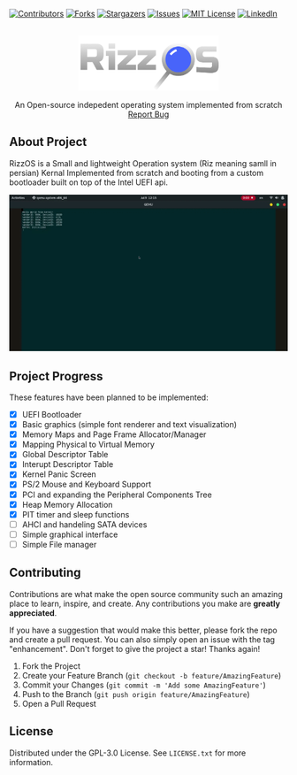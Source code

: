 <a name="readme-top"></a>

[![Contributors][contributors-shield]][contributors-url]
[![Forks][forks-shield]][forks-url]
[![Stargazers][stars-shield]][stars-url]
[![Issues][issues-shield]][issues-url]
[![MIT License][license-shield]][license-url]
[![LinkedIn][linkedin-shield]][linkedin-url]

<!-- PROJECT LOGO -->
<br />
<div align="center">
  <a href="https://github.com/mahanfr/Rizzos">
    <img src="public/Rizzos.png" alt="Rizzos - Operating system" height="100">
  </a>

  <br />
  <p align="center">
    An Open-source indepedent operating system implemented from scratch
    <br />
    <a href="https://github.com/mahanfr/nemet/issues">Report Bug</a>
  </p>
</div>

## About Project
RizzOS is a Small and lightweight Operation system (Riz meaning samll in persian) Kernal Implemented from scratch and booting from a custom bootloader built on top of the Intel UEFI api.

<div align="center">
  <img src="public/rizzos1.gif" alt="Rizzos - Operating system" width="690">
</div>

## Project Progress
These features have been planned to be implemented:

- [X] UEFI Bootloader
- [X] Basic graphics (simple font renderer and text visualization)
- [X] Memory Maps and Page Frame Allocator/Manager
- [X] Mapping Physical to Virtual Memory
- [X] Global Descriptor Table
- [X] Interupt Descriptor Table
- [X] Kernel Panic Screen
- [X] PS/2 Mouse and Keyboard Support
- [X] PCI and expanding the Peripheral Components Tree
- [X] Heap Memory Allocation
- [X] PIT timer and sleep functions
- [ ] AHCI and handeling SATA devices
- [ ] Simple graphical interface
- [ ] Simple File manager

## Contributing
Contributions are what make the open source community such an amazing place to learn, inspire, and create. Any contributions you make are **greatly appreciated**.

If you have a suggestion that would make this better, please fork the repo and create a pull request. You can also simply open an issue with the tag "enhancement".
Don't forget to give the project a star! Thanks again!

1. Fork the Project
2. Create your Feature Branch (`git checkout -b feature/AmazingFeature`)
3. Commit your Changes (`git commit -m 'Add some AmazingFeature'`)
4. Push to the Branch (`git push origin feature/AmazingFeature`)
5. Open a Pull Request

## License

Distributed under the GPL-3.0 License. See `LICENSE.txt` for more information.


[contributors-shield]: https://img.shields.io/github/contributors/mahanfr/Rizzos.svg?style=for-the-badge
[contributors-url]: https://github.com/mahanfr/Rizzos/graphs/contributors
[forks-shield]: https://img.shields.io/github/forks/mahanfr/Rizzos.svg?style=for-the-badge
[forks-url]: https://github.com/mahanfr/Rizzos/network/members
[stars-shield]: https://img.shields.io/github/stars/mahanfr/Rizzos.svg?style=for-the-badge
[stars-url]: https://github.com/mahanfr/Rizzos/stargazers
[issues-shield]: https://img.shields.io/github/issues/mahanfr/Rizzos.svg?style=for-the-badge
[issues-url]: https://github.com/mahanfr/Rizzos/issues
[license-shield]: https://img.shields.io/github/license/mahanfr/Rizzos.svg?style=for-the-badge
[license-url]: https://github.com/mahanfr/Rizzos/blob/master/LICENSE.txt
[linkedin-shield]: https://img.shields.io/badge/-LinkedIn-black.svg?style=for-the-badge&logo=linkedin&colorB=555
[linkedin-url]: https://linkedin.com/in/mahanfarzaneh
[product-screenshot]: assets/nemet.png

